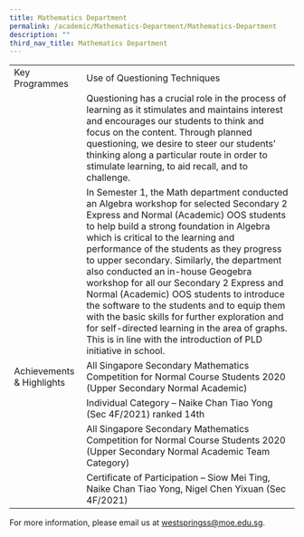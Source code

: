 ```yaml
---
title: Mathematics Department
permalink: /academic/Mathematics-Department/Mathematics-Department
description: ""
third_nav_title: Mathematics Department
---
```

|  	|  	|
| -	| -	|
| Key Programmes 	| Use of Questioning Techniques 	|
|  	| Questioning has a crucial role in the process of learning as it stimulates and maintains interest and encourages our students to think and focus on the content. Through planned questioning, we desire to steer our students’ thinking along a particular route in order to stimulate learning, to aid recall, and to challenge. 	|
|  	| In Semester 1, the Math department conducted an Algebra workshop for selected Secondary 2 Express and Normal (Academic) OOS students to help build a strong foundation in Algebra which is critical to the learning and performance of the students as they progress to upper secondary. Similarly, the department also conducted an in-house Geogebra workshop for all our Secondary 2 Express and Normal (Academic) OOS students to introduce the software to the students and to equip them with the basic skills for further exploration and for self-directed learning in the area of graphs. This is in line with the introduction of PLD initiative in school. 	|
| Achievements & Highlights 	| All Singapore Secondary Mathematics Competition for Normal Course Students 2020 (Upper Secondary Normal Academic) 	|
|  	| Individual Category – Naike Chan Tiao Yong (Sec 4F/2021) ranked 14th 	|
|  	| All Singapore Secondary Mathematics Competition for Normal Course Students 2020 (Upper Secondary Normal Academic Team Category) 	|
|  	| Certificate of Participation – Siow Mei Ting, Naike Chan Tiao Yong, Nigel Chen Yixuan (Sec 4F/2021) 	|

For more information, please email us at [westspringss@moe.edu.sg](http://westspringss.moe.edu.sg/).
